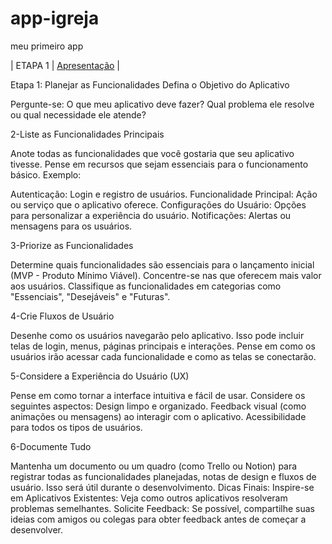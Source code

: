 # app-igreja
meu primeiro app

| ETAPA 1         | [Apresentação]() |



Etapa 1: 
Planejar as Funcionalidades
Defina o Objetivo do Aplicativo

Pergunte-se: O que meu aplicativo deve fazer? Qual problema ele resolve ou qual necessidade ele atende?

2-Liste as Funcionalidades Principais

Anote todas as funcionalidades que você gostaria que seu aplicativo tivesse. Pense em recursos que sejam essenciais para o funcionamento básico.
Exemplo:

Autenticação: Login e registro de usuários.
Funcionalidade Principal: Ação ou serviço que o aplicativo oferece.
Configurações do Usuário: Opções para personalizar a experiência do usuário.
Notificações: Alertas ou mensagens para os usuários.

3-Priorize as Funcionalidades

Determine quais funcionalidades são essenciais para o lançamento inicial (MVP - Produto Mínimo Viável). Concentre-se nas que oferecem mais valor aos usuários.
Classifique as funcionalidades em categorias como "Essenciais", "Desejáveis" e "Futuras".

4-Crie Fluxos de Usuário

Desenhe como os usuários navegarão pelo aplicativo. Isso pode incluir telas de login, menus, páginas principais e interações.
Pense em como os usuários irão acessar cada funcionalidade e como as telas se conectarão.

5-Considere a Experiência do Usuário (UX)

Pense em como tornar a interface intuitiva e fácil de usar. Considere os seguintes aspectos:
Design limpo e organizado.
Feedback visual (como animações ou mensagens) ao interagir com o aplicativo.
Acessibilidade para todos os tipos de usuários.

6-Documente Tudo

Mantenha um documento ou um quadro (como Trello ou Notion) para registrar todas as funcionalidades planejadas, notas de design e fluxos de usuário. Isso será útil durante o desenvolvimento.
Dicas Finais:
Inspire-se em Aplicativos Existentes: Veja como outros aplicativos resolveram problemas semelhantes.
Solicite Feedback: Se possível, compartilhe suas ideias com amigos ou colegas para obter feedback antes de começar a desenvolver.
